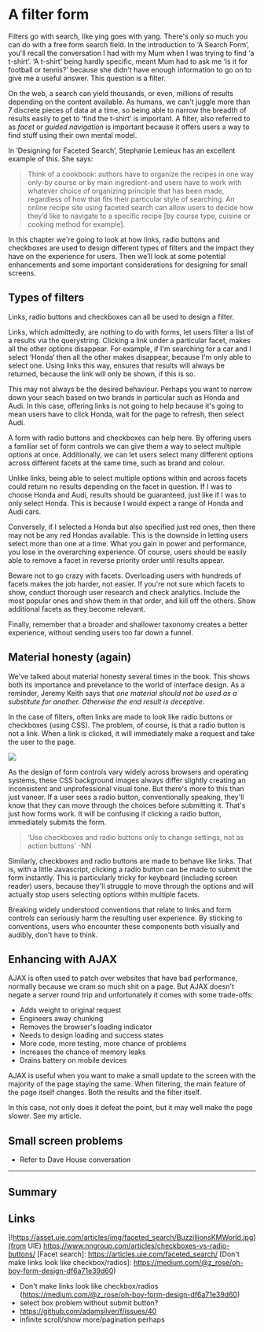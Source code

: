 # A filter form

Filters go with search, like ying goes with yang. There's only so much you can do with a free form search field. In the introduction to ‘A Search Form’, you'll recall the conversation I had with my Mum when I was trying to find ‘a t-shirt’. ‘A t-shirt’ being hardly specific, meant Mum had to ask me ‘is it for football or tennis?’ because she didn't have enough information to go on to give me a useful answer. This question is a filter.

On the web, a search can yield thousands, or even, millions of results depending on the content available. As humans, we can't juggle more than 7 discrete pieces of data at a time, so being able to narrow the breadth of results easily to get to ‘find the t-shirt’ is important. A filter, also referred to as *facet* or *guided navigation* is important because it offers users a way to find stuff using their own mental model.

In ‘Designing for Faceted Search’, Stephanie Lemieux has an excellent example of this. She says:

> Think of a cookbook: authors have to organize the recipes in one way only-by course or by main ingredient-and users have to work with whatever choice of organizing principle that has been made, regardless of how that fits their particular style of searching. An online recipe site using faceted search can allow users to decide how they’d like to navigate to a specific recipe [by course type, cuisine or cooking method for example].

In this chapter we're going to look at how links, radio buttons and checkboxes are used to design different types of filters and the impact they have on the experience for users. Then we'll look at some potential enhancements and some important considerations for designing for small screens.

## Types of filters

Links, radio buttons and checkboxes can all be used to design a filter.

Links, which admittedly, are nothing to do with forms, let users filter a list of a results via the querystring. Clicking a link under a particular facet, makes all the other options disappear. For example, if I'm searching for a car and I select ‘Honda’ then all the other makes disappear, because I'm only able to select one. Using links this way, ensures that results will always be returned, because the link will only be shown, if this is so.

This may not always be the desired behaviour. Perhaps you want to narrow down your seach based on two brands in particular such as Honda and Audi. In this case, offering links is not going to help because it's going to mean users have to click Honda, wait for the page to refresh, then select Audi.

A form with radio buttons and checkboxes can help here. By offering users a familiar set of form controls we can give them a way to select multiple options at once. Additionally, we can let users select many different options across different facets at the same time, such as brand and colour.

Unlike links, being able to select multiple options within and across facets could return no results depending on the facet in question. If I was to choose Honda and Audi, results should be guaranteed, just like if I was to only select Honda. This is because I would expect a range of Honda and Audi cars.

Conversely, if I selected a Honda but also specified just red ones, then there may not be any red Hondas available. This is the downside in letting users select more than one at a time. What you gain in power and performance, you lose in the overarching experience. Of course, users should be easily able to remove a facet in reverse priority order until results appear.

Beware not to go crazy with facets. Overloading users with hundreds of facets makes the job harder, not easier. If you're not sure which facets to show, conduct thorough user research and check analytics. Include the most popular ones and show them in that order, and kill off the others. Show additional facets as they become relevant.

Finally, remember that a broader and shallower taxonomy creates a better experience, without sending users too far down a funnel.

## Material honesty (again)

We've talked about material honesty several times in the book. This shows both its importance and prevelance to the world of interface design. As a reminder, Jeremy Keith says that *one material should not be used as a substitute for another. Otherwise the end result is deceptive.*

In the case of filters, often links are made to look like radio buttons or checkboxes (using CSS). The problem, of course, is that a radio button is not a link. When a link is clicked, it will immediately make a request and take the user to the page.

![](.)

As the design of form controls vary widely across browsers and operating systems, these CSS background images always differ slightly creating an inconsistent and unprofessional visual tone. But there's more to this than just vaneer. If a user sees a radio button, conventionally speaking, they'll know that they can move through the choices before submitting it. That's just how forms work. It will be confusing if clicking a radio button, immediately submits the form.

> ‘Use checkboxes and radio buttons only to change settings, not as action buttons’ -NN

Similarly, checkboxes and radio buttons are made to behave like links. That is, with a little Javascript, clicking a radio button can be made to submit the form instantly. This is particularly tricky for keyboard (including screen reader) users, because they'll struggle to move through the options and will actually stop users selecting options within multiple facets.

Breaking widely understood conventions that relate to links and form controls can seriously harm the resulting user experience. By sticking to conventions, users who encounter these components both visually and audibly, don't have to think.

## Enhancing with AJAX

AJAX is often used to patch over websites that have bad performance, normally because we cram so much shit on a page. But AJAX doesn't negate a server round trip and unfortunately it comes with some trade-offs:

- Adds weight to original request
- Engineers away chunking
- Removes the browser's loading indicator
- Needs to design loading and success states
- More code, more testing, more chance of problems
- Increases the chance of memory leaks
- Drains battery on mobile devices

AJAX is useful when you want to make a small update to the screen with the majority of the page staying the same. When filtering, the main feature of the page itself changes. Both the results and the filter itself.

In this case, not only does it defeat the point, but it may well make the page slower. See my article.

## Small screen problems

- Refer to Dave House conversation

---

## Summary


## Links

[!https://asset.uie.com/articles/img/faceted_search/BuzzillionsKMWorld.jpg](from UIE)
https://www.nngroup.com/articles/checkboxes-vs-radio-buttons/
[Facet search]: https://articles.uie.com/faceted_search/
[Don't make links look like checkbox/radios]: https://medium.com/@z_rose/oh-boy-form-design-df6a71e39d60)
- Don't make links look like checkbox/radios (https://medium.com/@z_rose/oh-boy-form-design-df6a71e39d60)
- select box problem without submit button?
- https://github.com/adamsilver/f/issues/40
- infinite scroll/show more/pagination perhaps